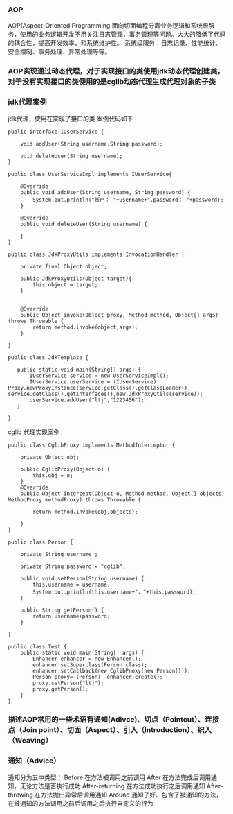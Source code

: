 
### AOP
AOP(Aspect-Oriented Programming:面向切面编程分离业务逻辑和系统级服务，使用的业务逻辑开发不用关注日志管理，事务管理等问题。大大的降低了代码的耦合性，提高开发效率，和系统维护性。
系统级服务：日志记录、性能统计、安全控制、事务处理、异常处理等等。

### AOP实现通过动态代理，对于实现接口的类使用jdk动态代理创建类，对于没有实现接口的类使用的是cglib动态代理生成代理对象的子类

### jdk代理案例
jdk代理，使用在实现了接口的类 案例代码如下
```
public interface IUserService {

    void addUser(String username,String password);

    void deleteUser(String username);
}
```

```
public class UserServiceImpl implements IUserService{

    @Override
    public void addUser(String username, String password) {
        System.out.println("账户： "+username+",password： "+password);
    }

    @Override
    public void deleteUser(String username) {

    }
}
```
```
public class JdkProxyUtils implements InvocationHandler {

    private final Object object;

    public JdkProxyUtils(Object target){
        this.object = target;
    }


    @Override
    public Object invoke(Object proxy, Method method, Object[] args) throws Throwable {
        return method.invoke(object,args);
    }

}
```
 ```
 public class JdkTemplate {

    public static void main(String[] args) {
        IUserService service = new UserServiceImpl();
        IUserService userService = (IUserService) Proxy.newProxyInstance(service.getClass().getClassLoader(), service.getClass().getInterfaces(),new JdkProxyUtils(service));
        userService.addUser("ltj","1223456");
    }

}
 ```

cglib 代理实现案例
```
public class CglibProxy implements MethodInterceptor {

    private Object obj;

    public CglibProxy(Object o) {
        this.obj = o;
    }
    @Override
    public Object intercept(Object o, Method method, Object[] objects, MethodProxy methodProxy) throws Throwable {

        return method.invoke(obj,objects);

    }
}

```
```
public class Person {

    private String username ;

    private String password = "cglib";

    public void setPerson(String username) {
        this.username = username;
        System.out.println(this.username+"，"+this.password);
    }

    public String getPerson() {
        return username+password;
    }

}
```
```
public class Test {
    public static void main(String[] args) {
        Enhancer enhancer = new Enhancer();
        enhancer.setSuperclass(Person.class);
        enhancer.setCallback(new CglibProxy(new Person()));
        Person proxy= (Person)  enhancer.create();
        proxy.setPerson("ltj");
        proxy.getPerson();
    }
}

```
### 描述AOP常用的一些术语有通知(Adivce)、切点（Pointcut）、连接点（Join point）、切面（Aspect）、引入（Introduction）、织入（Weaving）

### 通知（Advice）
通知分为五中类型：
Before
在方法被调用之前调用
After
在方法完成后调用通知，无论方法是否执行成功
After-returning
在方法成功执行之后调用通知
After-throwing
在方法抛出异常后调用通知
Around
通知了好、包含了被通知的方法，在被通知的方法调用之前后调用之后执行自定义的行为

